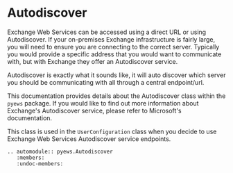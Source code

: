# Autodiscover

Exchange Web Services can be accessed using a direct URL or using Autodiscover.  If your on-premises Exchange infrastructure is fairly large, you will need to ensure you are connecting to the correct server.  Typically you would provide a specific address that you would want to communicate with, but with Exchange they offer an Autodiscover service. 

Autodiscover is exactly what it sounds like, it will auto discover which server you should be communicating with all through a central endpoint/url.

This documentation provides details about the Autodiscover class within the `pyews` package.  If you would like to find out more information about Exchange's Autodiscover service, please refer to Microsoft's documentation.

This class is used in the `UserConfiguration` class when you decide to use Exchange Web Services Autodiscover service endpoints.

```eval_rst
.. automodule:: pyews.Autodiscover
   :members:
   :undoc-members:
```